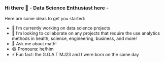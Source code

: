 ### Hi there 👋 - Data Science Enthusiast here - 

Here are some ideas to get you started:

- 🔭 I’m currently working on data science projects
- 👯 I’m looking to collaborate on any projects that require the use analytics methods in health, science, engineering, business, and more!
- 💬 Ask me about math!
- 😄 Pronouns: he/him
- ⚡ Fun fact: the G.O.A.T MJ23 and I were born on the same day
